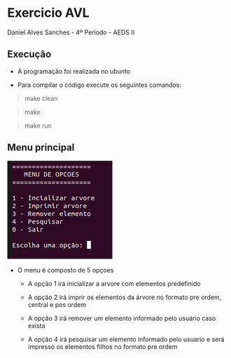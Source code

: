 # Exercicio AVL

Daniel Alves Sanches - 4º Periodo - AEDS II

## Execução

- A programação foi realizada no ubunto

- Para compilar o código execute os seguintes comandos:

> make clean

> make

> make run

## Menu principal

![Scrennshot](img/menu-principal.png)

- O menu é composto de 5 opçoes

    - A opção 1 irá inicializar a arvore com elementos predefinido

    - A opção 2 irá imprir os elementos da árvore no formato pre ordem, central e pos ordem

    - A opção 3 irá remover um elemento informado pelo usuário caso exista

    - A opção 4 irá pesquisar um elemento informado pelo usuario e será impresso os elementos filhos no formato pre ordem